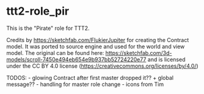 # ttt2-role_pir
This is the "Pirate" role for TTT2.

Credits by https://sketchfab.com/FlukierJupiter for creating the Contract model. It was ported to source engine and used for the world and view model. The original can be found here: https://sketchfab.com/3d-models/scroll-7450e494eb654e9b937bb52724220e77 and is licensed under the CC BY 4.0 license (https://creativecommons.org/licenses/by/4.0/)

TODOS:
		- glowing Contract after first master dropped it?? + global message??
		- handling for master role change
		- icons from Tim